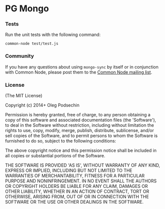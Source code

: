 # PG Mongo


### Tests

Run the unit tests with the following command:

    common-node test/test.js

### Community

If you have any questions about using `mongo-sync` by itself or in conjunction with Common Node, please post them to the [Common Node mailing list](https://groups.google.com/forum/#!forum/common-node).
    
### License 

(The MIT License)

Copyright (c) 2014+ Oleg Podsechin

Permission is hereby granted, free of charge, to any person obtaining a copy of this software and associated documentation files (the 'Software'), to deal in the Software without restriction, including without limitation the rights to use, copy, modify, merge, publish, distribute, sublicense, and/or sell copies of the Software, and to permit persons to whom the Software is furnished to do so, subject to the following conditions:

The above copyright notice and this permission notice shall be included in all copies or substantial portions of the Software.

THE SOFTWARE IS PROVIDED 'AS IS', WITHOUT WARRANTY OF ANY KIND, EXPRESS OR IMPLIED, INCLUDING BUT NOT LIMITED TO THE WARRANTIES OF MERCHANTABILITY, FITNESS FOR A PARTICULAR PURPOSE AND NONINFRINGEMENT. IN NO EVENT SHALL THE AUTHORS OR COPYRIGHT HOLDERS BE LIABLE FOR ANY CLAIM, DAMAGES OR OTHER LIABILITY, WHETHER IN AN ACTION OF CONTRACT, TORT OR OTHERWISE, ARISING FROM, OUT OF OR IN CONNECTION WITH THE SOFTWARE OR THE USE OR OTHER DEALINGS IN THE SOFTWARE.
